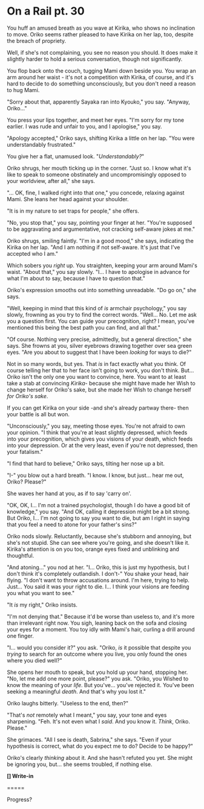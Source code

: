 # On a Rail pt. 30

You huff an amused breath as you wave at Kirika, who shows no inclination to move. Oriko seems rather pleased to have Kirika on her lap, too, despite the breach of propriety.

Well, if she's not complaining, you see no reason you should. It does make it slightly harder to hold a serious conversation, though not significantly.

You flop back onto the couch, tugging Mami down beside you. You wrap an arm around her waist - it's not a competition with Kirika, of course, and it's hard to decide to do something unconsciously, but you don't need a reason to hug Mami.

"Sorry about that, apparently Sayaka ran into Kyouko," you say. "Anyway, Oriko..."

You press your lips together, and meet her eyes. "I'm sorry for my tone earlier. I was rude and unfair to you, and I apologise," you say.

"Apology accepted," Oriko says, shifting Kirika a little on her lap. "You were understandably frustrated."

You give her a flat, unamused look. "*Understandably?*"

Oriko shrugs, her mouth ticking up in the corner. "Just so. I know what it's like to speak to someone obstinately and uncompromisingly opposed to your worldview, after all," she says.

"... OK, fine, I walked right into that one," you concede, relaxing against Mami. She leans her head against your shoulder.

"It is in my nature to set traps for people," she offers.

"No, you stop that," you say, pointing your finger at her. "You're supposed to be aggravating and argumentative, not cracking self-aware jokes at me."

Oriko shrugs, smiling faintly. "I'm in a good mood," she says, indicating the Kirika on her lap. "And I am nothing if not self-aware. It's just that I've accepted who I am."

Which sobers you *right* up. You straighten, keeping your arm around Mami's waist. "About that," you say slowly. "I... I have to apologise in advance for what I'm about to say, because I have to question that."

Oriko's expression smooths out into something unreadable. "Do go on," she says.

"Well, keeping in mind that this kind of *is* armchair psychology," you say slowly, frowning as you try to find the correct words. "Well... No. Let me ask you a question first. You can guide your precognition, right? I mean, you've mentioned this being the best path you can find, and all that."

"Of course. Nothing very precise, admittedly, but a general direction," she says. She frowns at you, silver eyebrows drawing together over sea green eyes. "Are you about to suggest that I have been *looking* for ways to die?"

Not in so many words, but yes. That *is* in fact exactly what you think. Of course telling her that to her face isn't going to work, you don't think. But... Oriko isn't the only one you want to convince, here. You want to at least take a stab at convincing *Kirika*- because she might have made her Wish to change herself for Oriko's sake, but she made her Wish to change herself *for Oriko's sake*.

If you can get Kirika on your side -and she's already partway there- then your battle is all but won.

"Unconsciously," you say, meeting those eyes. You're not afraid to own your opinion. "I think that you're at least slightly depressed, which feeds into your precognition, which gives you visions of your death, which feeds into your depression. Or at the very least, even if you're not depressed, then your fatalism."

"I find that hard to believe," Oriko says, tilting her nose up a bit.

"I-" you blow out a hard breath. "I know. I know, but just... hear me out, Oriko? Please?"

She waves her hand at you, as if to say 'carry on'.

"OK, OK, I... I'm not a trained psychologist, though I do have a good bit of knowledge," you say. "And OK, calling it depression might be a bit strong. But Oriko, I... I'm not going to say you want to die, but am I right in saying that you feel a need to atone for your father's sins?"

Oriko nods slowly. Reluctantly, because she's stubborn and annoying, but she's not stupid. She can see where you're going, and she doesn't like it. Kirika's attention is on you too, orange eyes fixed and unblinking and thoughtful.

"And atoning..." you nod at her. "I... Oriko, this is just my hypothesis, but I don't think it's completely outlandish. I don't-" You shake your head, hair flying. "I don't want to throw accusations around. I'm here, trying to help. Just... You said it was your right to die. I... I think your visions are feeding you what you want to see."

"It *is* my right," Oriko insists.

"I'm not denying that." Because it'd be worse than useless to, and it's more than irrelevant right now. You sigh, leaning back on the sofa and closing your eyes for a moment. You toy idly with Mami's hair, curling a drill around one finger.

"I... would you consider it?" you ask. "Oriko, *is* it possible that despite you *trying* to search for an outcome where you live, you only found the ones where you died well?"

She opens her mouth to speak, but you hold up your hand, stopping her. "No, let me add one more point, please?" you ask. "Oriko, you Wished to know the meaning of your *life*. But you've... you've rejected it. You've been seeking a meaningful *death*. And that's why you lost it."

Oriko laughs bitterly. "Useless to the end, then?"

"That's *not* remotely what I meant," you say, your tone and eyes sharpening. "Feh. It's not even what I *said*. And you know it. *Think*, Oriko. Please."

She grimaces. "All I see is death, Sabrina," she says. "Even if your hypothesis is correct, what do you expect me to do? Decide to be happy?"

Oriko's clearly *thinking* about it. And she hasn't refuted you yet. She might be ignoring you, but... she seems troubled, if nothing else.

**\[] Write-in**

\=====​

Progress?
